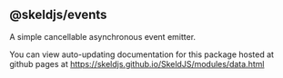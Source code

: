 ## @skeldjs/events

A simple cancellable asynchronous event emitter.

You can view auto-updating documentation for this package hosted at github pages at https://skeldjs.github.io/SkeldJS/modules/data.html
